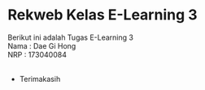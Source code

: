 # Rekweb Kelas E-Learning 3

Berikut ini adalah Tugas E-Learning 3 <br>
Nama : Dae Gi Hong <br>
NRP : 173040084 <br>
<br>
- Terimakasih
